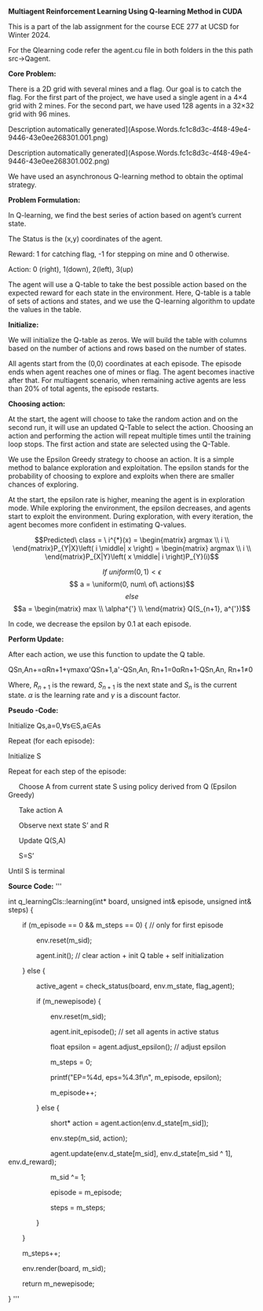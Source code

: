 **Multiagent Reinforcement Learning Using Q-learning Method in CUDA**

This is a part of the lab assignment for the course ECE 277 at UCSD for Winter 2024.

For the Qlearning code refer the agent.cu file in both folders in the this path src->Qagent.

**Core Problem:**

There is a 2D grid with several mines and a flag. Our goal is to catch the flag. For the first part of the project, we have used a single agent in a 4×4 grid with 2 mines. For the second part, we have used 128 agents in a 32×32 grid with 96 mines.



Description automatically generated](Aspose.Words.fc1c8d3c-4f48-49e4-9446-43e0ee268301.001.png)       

Description automatically generated](Aspose.Words.fc1c8d3c-4f48-49e4-9446-43e0ee268301.002.png)

We have used an asynchronous Q-learning method to obtain the optimal strategy.


**Problem Formulation:**

In Q-learning, we find the best series of action based on agent’s current state.



The Status is the (x,y) coordinates of the agent.

Reward: 1 for catching flag, -1 for stepping on mine and 0 otherwise.

Action: 0 (right), 1(down), 2(left), 3(up) 

The agent will use a Q-table to take the best possible action based on the expected reward for each state in the environment. Here, Q-table is a table of sets of actions and states, and we use the Q-learning algorithm to update the values in the table.

**Initialize:**

We will initialize the Q-table as zeros. We will build the table with columns based on the number of actions and rows based on the number of states.

All agents start from the (0,0) coordinates at each episode. The episode ends when agent reaches one of mines or flag. The agent becomes inactive after that. For multiagent scenario, when remaining active agents are less than 20% of total agents, the episode restarts.

**Choosing action:**

At the start, the agent will choose to take the random action and on the second run, it will use an updated Q-Table to select the action. Choosing an action and performing the action will repeat multiple times until the training loop stops. The first action and state are selected using the Q-Table. 

We use the Epsilon Greedy strategy to choose an action. It is a simple method to balance exploration and exploitation. The epsilon stands for the probability of choosing to explore and exploits when there are smaller chances of exploring.  

At the start, the epsilon rate is higher, meaning the agent is in exploration mode. While exploring the environment, the epsilon decreases, and agents start to exploit the environment. During exploration, with every iteration, the agent becomes more confident in estimating Q-values.

$$Predicted\ class = \ i^{*}(x) = \begin{matrix}
argmax \\
i \\
\end{matrix}P_{Y|X}\left( i \middle| x \right) = \begin{matrix}
argmax \\
i \\
\end{matrix}P_{X|Y}\left( x \middle| i \right)P_{Y}(i)$$

$$ If\ uniform(0,1) < \epsilon $$ 
$$ a = \uniform(0, num\ of\ actions)$$
$$else  $$
$$a = \begin{matrix}
max \\
\alpha^{'} \\ \end{matrix}  Q(S_{n+1}, a^{'})$$  


In code, we decrease the epsilon by 0.1 at each episode. 

**Perform Update:**

After each action, we use this function to update the Q table.

QSn,An+=αRn+1+γmaxα'QSn+1,a'-QSn,An, Rn+1=0αRn+1-QSn,An, Rn+1≠0

Where, $R_{n+1}$ is the reward, $S_{n+1}$ is the next state and $S_{n}$ is the current state. $\alpha$ is the learning rate and $\gamma$ is a discount factor.

**Pseudo -Code:**

Initialize Qs,a=0,∀s∈S,a∈As

Repeat (for each episode):

Initialize S

Repeat for each step of the episode:

`	`Choose A from current state S using policy derived from Q (Epsilon Greedy)

`	`Take action A

`	`Observe next state S’ and R

`	`Update Q(S,A)

`	`S=S’

Until S is terminal

**Source Code:**
'''

int q\_learningCls::learning(int\* board, unsigned int& episode, unsigned int& steps) {

`    `if (m\_episode == 0 && m\_steps == 0) { // only for first episode

`        `env.reset(m\_sid);

`        `agent.init(); // clear action + init Q table + self initialization

`    `} else {

`        `active\_agent = check\_status(board, env.m\_state, flag\_agent);

`        `if (m\_newepisode) {

`            `env.reset(m\_sid);

`            `agent.init\_episode(); // set all agents in active status

`            `float epsilon = agent.adjust\_epsilon(); // adjust epsilon

`            `m\_steps = 0;

`            `printf("EP=%4d, eps=%4.3f\n", m\_episode, epsilon);

`            `m\_episode++;

`        `} else {

`            `short\* action = agent.action(env.d\_state[m\_sid]);

`            `env.step(m\_sid, action);

`            `agent.update(env.d\_state[m\_sid], env.d\_state[m\_sid ^ 1], env.d\_reward);

`            `m\_sid ^= 1;

`            `episode = m\_episode;

`            `steps = m\_steps;

`        `}

`    `}

`    `m\_steps++;

`    `env.render(board, m\_sid);

`    `return m\_newepisode;

}
'''




